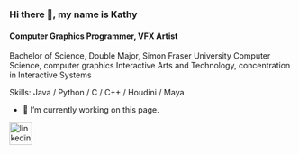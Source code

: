 ### Hi there 👋, my name is Kathy 
#### Computer Graphics Programmer, VFX Artist
Bachelor of Science, Double Major, Simon Fraser University 
Computer Science, computer graphics 
Interactive Arts and Technology, concentration in Interactive Systems

Skills: Java / Python / C / C++ / Houdini / Maya

- 🔭 I’m currently working on this page. 


[<img src='https://cdn.jsdelivr.net/npm/simple-icons@3.0.1/icons/linkedin.svg' alt='linkedin' height='40'>](https://www.linkedin.com/in/https://www.linkedin.com/in/kathy-lee-5277321b5?lipi=urn%3Ali%3Apage%3Ad_flagship3_profile_view_base_contact_details%3B6OSwV%2BptSdOpO5Qx1SauNw%3D%3D/)  

